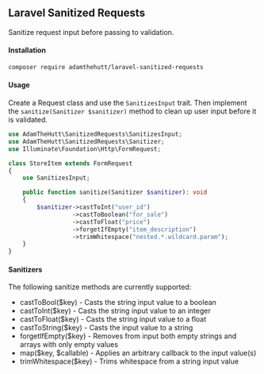 ## Laravel Sanitized Requests
Sanitize request input before passing to validation.

#### Installation
```bash
composer require adamthehutt/laravel-sanitized-requests
```

#### Usage
Create a Request class and use the ```SanitizesInput``` trait. Then implement
the ```sanitize(Sanitizer $sanitizer)``` method to clean up user input before it is 
validated.

```php
use AdamTheHutt\SanitizedRequests\SanitizesInput;
use AdamTheHutt\SanitizedRequests\Sanitizer;
use Illuminate\Foundation\Http\FormRequest;

class StoreItem extends FormRequest
{
    use SanitizesInput;

    public function sanitize(Sanitizer $sanitizer): void
    {
        $sanitizer->castToInt("user_id")
                  ->castToBoolean("for_sale")
                  ->castToFloat("price")
                  ->forgetIfEmpty("item_description")
                  ->trimWhitespace("nested.*.wildcard.param");
    }
}
```

#### Sanitizers
The following sanitize methods are currently supported:
 * castToBool($key) - Casts the string input value to a boolean
 * castToInt($key) - Casts the string input value to an integer
 * castToFloat($key) - Casts the string input value to a float
 * castToString($key) - Casts the input value to a string 
 * forgetIfEmpty($key) - Removes from input both empty strings and arrays with 
 only empty values
 * map($key, $callable) - Applies an arbitrary callback to the input value(s)
 * trimWhitespace($key) - Trims whitespace from a string input value
 